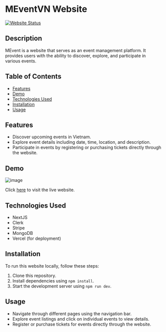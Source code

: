 # MEventVN Website

[![Website Status](https://img.shields.io/website-up-down-green-red/https/meventvn.vercel.app.svg)](https://meventvn.vercel.app/)

## Description

MEvent is a website that serves as an event management platform. It provides users with the ability to discover, explore, and participate in various events.

## Table of Contents

- [Features](#features)
- [Demo](#demo)
- [Technologies Used](#technologies-used)
- [Installation](#installation)
- [Usage](#usage)

## Features

- Discover upcoming events in Vietnam.
- Explore event details including date, time, location, and description.
- Participate in events by registering or purchasing tickets directly through the website.

## Demo

![image](https://github.com/ThienAn1010/mevent/assets/57244622/00d5f18d-3e91-4e8a-ac3a-6dfcc00d1728)

Click [here](https://meventvn.vercel.app/) to visit the live website.

## Technologies Used

- NextJS
- Clerk
- Stripe
- MongoDB
- Vercel (for deployment)

## Installation

To run this website locally, follow these steps:

1. Clone this repository.
2. Install dependencies using `npm install`.
3. Start the development server using `npm run dev`.

## Usage

- Navigate through different pages using the navigation bar.
- Explore event listings and click on individual events to view details.
- Register or purchase tickets for events directly through the website.

